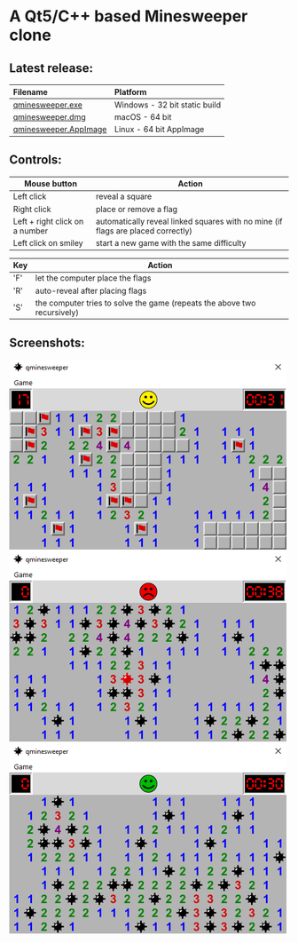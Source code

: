 A Qt5/C++ based Minesweeper clone
=================================

Latest release:
---------------
|Filename|Platform|
|:---|:---|
|[qminesweeper.exe](https://github.com/q-g-j/qminesweeper/releases/download/latest/qminesweeper.exe)|Windows - 32 bit static build|
|[qminesweeper.dmg](https://github.com/q-g-j/qminesweeper/releases/download/latest/qminesweeper.dmg)|macOS - 64 bit|
|[qminesweeper.AppImage](https://github.com/q-g-j/qminesweeper/releases/download/latest/qminesweeper.AppImage)|Linux - 64 bit AppImage|

Controls:
---------

|Mouse button|Action|
|-|-|
|Left click|reveal a square|
|Right click|place or remove a flag|
|Left + right click on a number|automatically reveal linked squares with no mine (if flags are placed correctly) |
|Left click on smiley|start a new game with the same difficulty|

|Key|Action|
|-|-|
|'F'|let the computer place the flags|
|'R'|auto-reveal after placing flags|
|'S'|the computer tries to solve the game (repeats the above two recursively)|

Screenshots:
-----------

<img src="https://github.com/q-g-j/qminesweeper/raw/master/screenshots/screenshot_game.png" width="500">

<img src="https://github.com/q-g-j/qminesweeper/raw/master/screenshots/screenshot_lost.png" width="500">

<img src="https://github.com/q-g-j/qminesweeper/raw/master/screenshots/screenshot_won.png" width="500">
